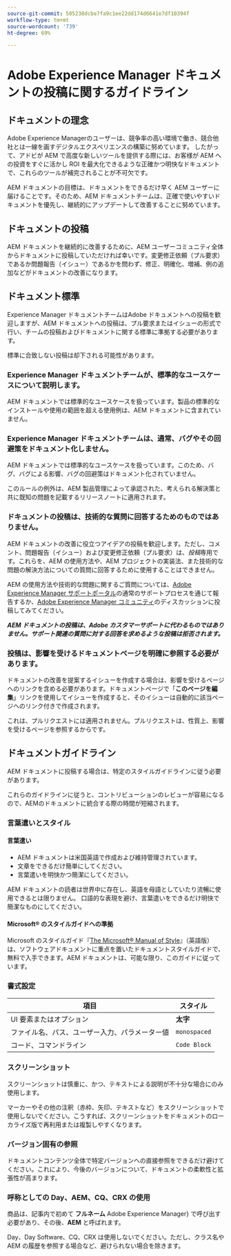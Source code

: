 ```yaml
---
source-git-commit: 505238dcbe7fa9c1ee22dd174d6641e7df10394f
workflow-type: tm+mt
source-wordcount: '739'
ht-degree: 69%

---
```

# Adobe Experience Manager ドキュメントの投稿に関するガイドライン

## ドキュメントの理念

Adobe Experience Managerのユーザーは、競争率の高い環境で働き、競合他社とは一線を画すデジタルエクスペリエンスの構築に努めています。 したがって、アドビが AEM で高度な新しいツールを提供する際には、お客様が AEM への投資をすぐに活かし ROI を最大化できるような正確かつ明快なドキュメントで、これらのツールが補完されることが不可欠です。

AEM ドキュメントの目標は、ドキュメントをできるだけ早く AEM ユーザーに届けることです。そのため、AEM ドキュメントチームは、正確で使いやすいドキュメントを優先し、継続的にアップデートして改善することに努めています。

## ドキュメントの投稿

AEM ドキュメントを継続的に改善するために、AEM ユーザーコミュニティ全体からドキュメントに投稿していただければ幸いです。変更修正依頼（プル要求）であるか問題報告（イシュー）であるかを問わず、修正、明確化、増補、例の追加などがドキュメントの改善になります。

## ドキュメント標準

Experience Manager ドキュメントチームはAdobe ドキュメントへの投稿を歓迎しますが、AEM ドキュメントへの投稿は、プル要求またはイシューの形式で行い、チームの投稿およびドキュメントに関する標準に準拠する必要があります。

標準に合致しない投稿は却下される可能性があります。

### Experience Manager ドキュメントチームが、標準的なユースケースについて説明します。

AEM ドキュメントでは標準的なユースケースを扱っています。製品の標準的なインストールや使用の範囲を超える使用例は、AEM ドキュメントに含まれていません。

### Experience Manager ドキュメントチームは、通常、バグやその回避策をドキュメント化しません。

AEM ドキュメントでは標準的なユースケースを扱っています。このため、バグ、バグによる影響、バグの回避策はドキュメント化されていません。

このルールの例外は、AEM 製品管理によって承認された、考えられる解決策と共に既知の問題を記載するリリースノートに適用されます。

### ドキュメントの投稿は、技術的な質問に回答するためのものではありません。

AEM ドキュメントの改善に役立つアイデアの投稿を歓迎します。ただし、コメント、問題報告（イシュー）および変更修正依頼（プル要求）は、*投稿*&#x200B;専用です。これらを、AEM の使用方法や、AEM プロジェクトの実装法、また技術的な問題の解決方法についての質問に回答するために使用することはできません。

AEM の使用方法や技術的な問題に関するご質問については、[Adobe Experience Manager サポートポータル](https://experienceleague.adobe.com/?support-solution=Experience+Manager&amp;lang=ja#home)の通常のサポートプロセスを通じて報告するか、[Adobe Experience Manager コミュニティ](https://experienceleaguecommunities.adobe.com/t5/adobe-experience-manager/ct-p/adobe-experience-manager-community?profile.language=ja)のディスカッションに投稿してみてください。

***AEM ドキュメントの投稿は、Adobe カスタマーサポートに代わるものではありません。サポート関連の質問に対する回答を求めるような投稿は拒否されます。***

### 投稿は、影響を受けるドキュメントページを明確に参照する必要があります。

ドキュメントの改善を提案するイシューを作成する場合は、影響を受けるページへのリンクを含める必要があります。ドキュメントページで「**このページを編集**」リンクを使用してイシューを作成すると、そのイシューは自動的に該当ページへのリンク付きで作成されます。

これは、プルリクエストには適用されません。プルリクエストは、性質上、影響を受けるページを参照するからです。

## ドキュメントガイドライン

AEM ドキュメントに投稿する場合は、特定のスタイルガイドラインに従う必要があります。

これらのガイドラインに従うと、コントリビューションのレビューが容易になるので、AEMのドキュメントに統合する際の時間が短縮されます。

### 言葉遣いとスタイル

#### 言葉遣い

* AEM ドキュメントは米国英語で作成および維持管理されています。
* 文章をできるだけ簡単にしてください。
* 言葉遣いを明快かつ簡潔にしてください。

AEM ドキュメントの読者は世界中に存在し、英語を母語としていたり流暢に使用できるとは限りません。 口語的な表現を避け、言葉遣いをできるだけ明快で簡潔なものにしてください。

#### Microsoft® のスタイルガイドへの準拠

Microsoft のスタイルガイド『[The Microsoft® Manual of Style](https://learn.microsoft.com/ja-jp/style-guide/welcome/)』（英語版）は、ソフトウェアドキュメントに重点を置いたドキュメントスタイルガイドで、無料で入手できます。AEM ドキュメントは、可能な限り、このガイドに従っています。

### 書式設定

| 項目 | スタイル |
|---|---|
| UI 要素またはオプション | **太字** |
| ファイル名、パス、ユーザー入力、パラメーター値 | `monospaced` |
| コード、コマンドライン | ```Code Block``` |

### スクリーンショット

スクリーンショットは慎重に、かつ、テキストによる説明が不十分な場合にのみ使用します。

マーカーやその他の注釈（赤枠、矢印、テキストなど）をスクリーンショットで使用しないでください。こうすれば、スクリーンショットをドキュメントのローカライズ版で再利用または複製しやすくなります。

### バージョン固有の参照

ドキュメントコンテンツ全体で特定バージョンへの直接参照をできるだけ避けてください。これにより、今後のバージョンについて、ドキュメントの柔軟性と拡張性が高まります。

### 呼称としての Day、AEM、CQ、CRX の使用

商品は、記事内で初めて **フルネーム** Adobe Experience Manager&rbrace; で呼び出す必要があり、その後、**AEM** と呼ばれます。

Day、Day Software、CQ、CRX は使用しないでください。ただし、クラス名や AEM の履歴を参照する場合など、避けられない場合を除きます。
